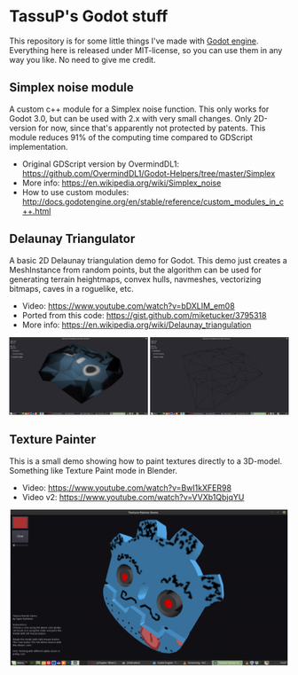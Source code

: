 # TassuP's Godot stuff

This repository is for some little things I've made with [Godot engine](https://godotengine.org). Everything here is released under MIT-license, so you can use them in any way you like. No need to give me credit.

## Simplex noise module
A custom c++ module for a Simplex noise function. This only works for Godot 3.0, but can be used with 2.x with very small changes. Only 2D-version for now, since that's apparently not protected by patents. This module reduces 91% of the computing time compared to GDScript implementation.
* Original GDScript version by OvermindDL1: https://github.com/OvermindDL1/Godot-Helpers/tree/master/Simplex
* More info: https://en.wikipedia.org/wiki/Simplex_noise
* How to use custom modules: http://docs.godotengine.org/en/stable/reference/custom_modules_in_c++.html

## Delaunay Triangulator
A basic 2D Delaunay triangulation demo for Godot. This demo just creates a MeshInstance from random points, but the algorithm can be used for generating terrain heightmaps, convex hulls, navmeshes, vectorizing bitmaps, caves in a roguelike, etc.
* Video: https://www.youtube.com/watch?v=bDXLIM_em08
* Ported from this code: https://gist.github.com/miketucker/3795318
* More info: https://en.wikipedia.org/wiki/Delaunay_triangulation

<p align="center">
<img src="/screenshots/delaunay_01.png" alt="Screenshot" width="250px"/>
<img src="/screenshots/delaunay_02.png" alt="Screenshot" width="250px"/>
</p>

## Texture Painter
This is a small demo showing how to paint textures directly to a 3D-model. Something like Texture Paint mode in Blender.
* Video: https://www.youtube.com/watch?v=BwI1kXFER98
* Video v2: https://www.youtube.com/watch?v=VVXb1QbjqYU

<p align="center">
<img src="/screenshots/texturepainter_01.png" alt="Screenshot" width="500px"/>
</p>
